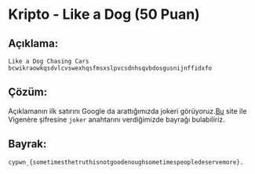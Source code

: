 # Kripto - Like a Dog (50 Puan)

## Açıklama:

	Like a Dog Chasing Cars
	bcwikraowkqsdvlcvswexhqsfmsxslpvcsdnhsqvbdosgusnijnffidxfo

## Çözüm:

Açıklamanın ilk satırını Google da arattığımızda jokeri görüyoruz.[Bu](https://cryptii.com/) site ile Vigenère şifresine `joker` anahtarını verdiğimizde bayrağı bulabiliriz.

## Bayrak:

    cypwn_{sometimesthetruthisnotgoodenoughsometimespeopledeservemore}.
